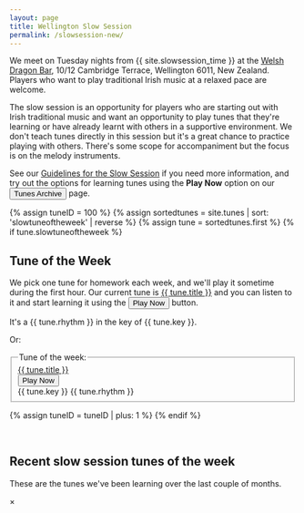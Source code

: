 ```yaml
---
layout: page
title: Wellington Slow Session
permalink: /slowsession-new/
---
```


We meet on Tuesday nights from {{ site.slowsession_time }} at the <a href="/dragon/">
Welsh Dragon Bar</a>, 10/12 Cambridge Terrace, Wellington 6011, New Zealand.
Players who want to play traditional Irish music at a relaxed pace are welcome.

The slow session is an opportunity for players who are starting out with Irish
traditional music and want an opportunity to play tunes that they're learning
or have already learnt with others in a supportive environment.
We don't teach tunes directly in this session but it's a great chance to practice
playing with others. There's some scope for accompaniment but the focus is on the
melody instruments.

See our <a href="/slowguidelines/">Guidelines for the Slow Session</a> if you need more information, and try out the options for learning tunes using the <b>Play Now</b> option on our <button class="filterButton" onclick="window.location.href = '/tunes_archive/';">Tunes Archive</button> page.


{% assign tuneID = 100 %}
{% assign sortedtunes = site.tunes | sort: 'slowtuneoftheweek' | reverse %}
{% assign tune = sortedtunes.first %}
{% if tune.slowtuneoftheweek %}

Tune of the Week
----------------

We pick one tune for homework each week, and we'll play it sometime during the first hour. Our current tune is <a href="{{ tune.url }}">{{ tune.title }}</a> and you can listen to it and start learning it using the <input class="filterButton" type="button" onclick="changeTune({{ tuneID }});" value="Play Now" /> button.

It's a {{ tune.rhythm }} in the key of {{ tune.key }}.

Or:

<fieldset class="fieldsetSingleTune">
<legend>Tune of the week:</legend>
<div class="row small-up-2 medium-up-3 large-up-3">
    <div class="small-4 columns">
        <span title="Go to Tunepage">
            <a href="{{ tune.url }}">{{ tune.title }}</a>
        </span>
    </div>
    <div class="small-3 columns">
        <input class="filterButton" type="button" onclick="changeTune({{ tuneID }});" value="Play Now" />
    </div>
    <div class="small-3 columns">
        {{ tune.key }} {{ tune.rhythm }}
    </div>
</div>
</fieldset>

<div class="row"></div>

<script>
singleTune = {
    "{{ tuneID }}": {
        "title": "{{ tune.title | xml_escape }}",
        "tuneID": "{{ tuneID }}",
        "key": "{{ tune.key | xml_escape }}",
        "rhythm": "{{ tune.rhythm | xml_escape }}",
        "url": "{{ tune.url | xml_escape }}",
        "mp3": "{{ site.mp3_host | append: tune.mp3_file | xml_escape }}",
        "mp3_source": "{{ tune.mp3_source | strip_html | xml_escape }}",
        "repeats": "{{ tune.repeats }}",
        "parts": "{{ tune.parts }}",
        "abc": {{ tune.abc | jsonify }}
    },
};

</script>
{% assign tuneID = tuneID | plus: 1 %}
{% endif %}

<br />

Recent slow session tunes of the week
--------

These are the <span id="tunesCount"></span> tunes we've been learning over the last couple of months.

<div class="row rowTuneTable">
  <div class="small-12 columns tunesTable" id="tunesTable"></div>
</div>

<script>
    window.store = {

        {% assign sortedtunes = site.tunes | sort: 'slowtuneoftheweek' | reverse %}
        {% assign tune_count = 0 %}
        {% assign tuneID = 200 %}
        {% for tune in sortedtunes %}
            {% if tune_count > 0 %}
                "{{ tuneID }}": {
                    "title": "{{ tune.title | xml_escape }}",
                    "tuneID": "{{ tuneID }}",
                    "key": "{{ tune.key | xml_escape }}",
                    "rhythm": "{{ tune.rhythm | xml_escape }}",
                    "url": "{{ tune.url | xml_escape }}",
                    "mp3": "{{ site.mp3_host | append: tune.mp3_file | xml_escape }}",
                    "mp3_source": "{{ tune.mp3_source | strip_html | xml_escape }}",
                    "repeats": "{{ tune.repeats }}",
                    "parts": "{{ tune.parts }}",
                    "abc": {{ tune.abc | jsonify }}
                }{% if tune_count <= 9 %},{% else %}{% break %}{% endif %}
            {% endif %}
            {% assign tune_count = tune_count | plus: 1 %}
            {% assign tuneID = tuneID | plus: 1 %}
        {% endfor %}
    };
    $.extend(window.store, singleTune);
</script>

<script src="{{ site.js_host }}/js/lunr.min.js"></script>

<script src="{{ site.js_host }}/js/build_table_tunes_archive.js"></script>

<script>
$(document).ready(function() {
    audioPlayer.innerHTML = createAudioPlayer();

    $("#tunes").tablesorter({headers: { 0:{sorter: 'ignoreArticles'}, 1:{sorter: false}, 2:{sorter: false}}});
});
</script>

<!-- The Modal -->

<div id="myModal" class="modal">
    <!-- Modal content -->
    <div class="modal-content">
        <span class="close">×</span>
        <!-- *** Player controls *** -->
        <div id="tuneTitle"></div>
        <div id="tuneInfo"></div>
        <br />
        <div class="player">
            <div id="audioPlayer"></div>
            <div id="showPlayer"></div>
        </div>
        <!-- *** loop presets *** -->
        <form id="loopForm" style="display: none;">
            <input type="button" class="filterButton" value="Show Preset Loops" onclick="toggleLoops(this);">
        </form>
        <div id="loopPresetControls" style="display: none;">.</div>
        <!-- *** rendered ABC and tune selector scrolling table *** -->
        <form id="dotsForm" style="display: none;">
            <input type="button" class="filterButton" value="Show the Dots" onclick="toggleTheDots(this);">
        </form>
        <div class="outputABC">
        <div id="paper0" style="display: none;"></div>
        <div id='abcSource' style="display: none;">
            <textarea name='abcText' id="abcText"></textarea>
        </div>
    </div>
</div>
<script>
$(document).ready(function() {
    audioPlayer.innerHTML = createAudioPlayer();

});
</script>

<script>
// Get the modal
var modal = document.getElementById("myModal");

// Get the <span> element that closes the modal
var span = document.getElementsByClassName("close")[0];

// When the user clicks on <span> (x), close the modal
span.onclick = function() {
    if (OneAudioPlayer.paused == false) { // audio is currently playing.
        OneAudioPlayer.pause();
    }
    modal.style.display = "none";
}

// When the user clicks anywhere outside of the modal, close it
window.onclick = function(event) {
  if (event.target == modal) {
      if (OneAudioPlayer.paused == false) { // audio is currently playing.
          OneAudioPlayer.pause();
      }
      modal.style.display = "none";
  }
}
</script>
